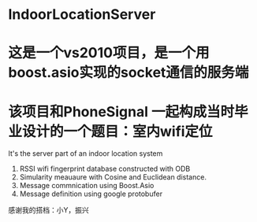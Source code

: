 # IndoorLocationServer
# 这是一个vs2010项目，是一个用boost.asio实现的socket通信的服务端
# 该项目和PhoneSignal 一起构成当时毕业设计的一个题目：室内wifi定位

It's the server part of an indoor location system

1. RSSI wifi fingerprint database constructed with ODB
2. Simularity meauaure with Cosine and Euclidean distance.
3. Message commnication using Boost.Asio 
3. Message definition using google protobufer

感谢我的搭档：小Y，振兴
